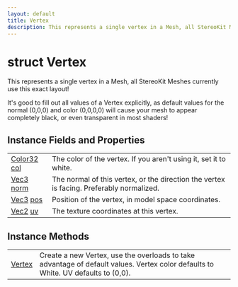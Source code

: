 ```yaml
---
layout: default
title: Vertex
description: This represents a single vertex in a Mesh, all StereoKit Meshes currently use this exact layout!  It's good to fill out all values of a Vertex explicitly, as default values for the normal (0,0,0) and color (0,0,0,0) will cause your mesh to appear completely black, or even transparent in most shaders!
---
```

# struct Vertex

This represents a single vertex in a Mesh, all StereoKit
Meshes currently use this exact layout!

It's good to fill out all values of a Vertex explicitly, as default
values for the normal (0,0,0) and color (0,0,0,0) will cause your
mesh to appear completely black, or even transparent in most shaders!

## Instance Fields and Properties

|  |  |
|--|--|
|[Color32]({{site.url}}/Pages/Reference/Color32.html) [col]({{site.url}}/Pages/Reference/Vertex/col.html)|The color of the vertex. If you aren't using it, set it to white.|
|[Vec3]({{site.url}}/Pages/Reference/Vec3.html) [norm]({{site.url}}/Pages/Reference/Vertex/norm.html)|The normal of this vertex, or the direction the vertex is facing. Preferably normalized.|
|[Vec3]({{site.url}}/Pages/Reference/Vec3.html) [pos]({{site.url}}/Pages/Reference/Vertex/pos.html)|Position of the vertex, in model space coordinates.|
|[Vec2]({{site.url}}/Pages/Reference/Vec2.html) [uv]({{site.url}}/Pages/Reference/Vertex/uv.html)|The texture coordinates at this vertex.|

## Instance Methods

|  |  |
|--|--|
|[Vertex]({{site.url}}/Pages/Reference/Vertex/Vertex.html)|Create a new Vertex, use the overloads to take advantage of default values. Vertex color defaults to White. UV defaults to (0,0).|
